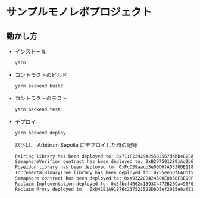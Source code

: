 # サンプルモノレポプロジェクト

## 動かし方

- インストール

  ```bash
  yarn
  ```

- コントラクトのビルド

  ```bash
  yarn backend build
  ```

- コントラクトのテスト

  ```bash
  yarn backend test
  ```

- デプロイ

  ```bash
  yarn backend deploy
  ```

  以下は、 Arbitrum Sepolia にデプロイした時の記録

  ```bash
  Pairing library has been deployed to: 0x711F22929A25562567dabb482Ed013165d6E5B09
  SemaphoreVerifier contract has been deployed to: 0xB2775012891Ad9b63E389BDE502Faa950346aE9c
  Poseidon library has been deployed to: 0xFcD39aacb3e00D6fAD336DE11802E1e65253A58f
  IncrementalBinaryTree library has been deployed to: 0x55ee50fEA0df5822f76e84ae3E16dbDe7292CD5b
  Semaphore contract has been deployed to: 0xa9322C8424580E0b38F3E90FdDC73e009609fB4b
  Reclaim Implementation deployed to: 0x8fbcf4B62c1393C4472B26Ca496F0872b511145F
  Reclaim Proxy deployed to:  0xD41E1A91876c237521522DbD5ef2985e6afE1AD9
  ```
